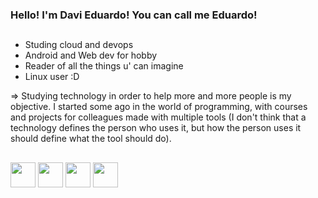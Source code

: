 ### Hello! I'm Davi Eduardo! You can call me Eduardo!

##
- Studing cloud and devops
- Android and Web dev for hobby
- Reader of all the things u' can imagine
- Linux user :D

=> Studying technology in order to help more and more people is my objective. I started some ago in the world of programming, with courses and projects for colleagues made with multiple tools (I don't think that a technology defines the person who uses it, but how the person uses it should define what the tool should do).

##

<div style="display: inline-block;">
          <img align="center" height="40" src="https://cdn.jsdelivr.net/gh/devicons/devicon/icons/amazonwebservices/amazonwebservices-original.svg" />
     <img align="center" height="40" src="https://cdn.jsdelivr.net/gh/devicons/devicon/icons/react/react-original.svg" />
     <img align="center" height="40" width="40" src="https://cdn.jsdelivr.net/gh/devicons/devicon/icons/bash/bash-original.svg" />
     <img align="center" height="40" width="40" src="https://cdn.jsdelivr.net/gh/devicons/devicon/icons/linux/linux-original.svg" />

</div>
